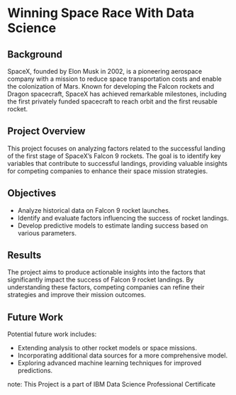# Winning Space Race With Data Science

## Background

SpaceX, founded by Elon Musk in 2002, is a pioneering aerospace company with a mission to reduce space transportation costs and enable the colonization of Mars. Known for developing the Falcon rockets and Dragon spacecraft, SpaceX has achieved remarkable milestones, including the first privately funded spacecraft to reach orbit and the first reusable rocket.

## Project Overview

This project focuses on analyzing factors related to the successful landing of the first stage of SpaceX’s Falcon 9 rockets. The goal is to identify key variables that contribute to successful landings, providing valuable insights for competing companies to enhance their space mission strategies.

## Objectives

- Analyze historical data on Falcon 9 rocket launches.
- Identify and evaluate factors influencing the success of rocket landings.
- Develop predictive models to estimate landing success based on various parameters.


## Results

The project aims to produce actionable insights into the factors that significantly impact the success of Falcon 9 rocket landings. By understanding these factors, competing companies can refine their strategies and improve their mission outcomes.

## Future Work

Potential future work includes:

- Extending analysis to other rocket models or space missions.
- Incorporating additional data sources for a more comprehensive model.
- Exploring advanced machine learning techniques for improved predictions.


note: This Project is a part of IBM Data Science Professional Certificate
